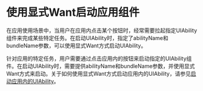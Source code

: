 # 使用显式Want启动应用组件

<!--Kit: Ability Kit-->
<!--Subsystem: Ability-->
<!--Owner: @li-weifeng2024-->
<!--Designer: @li-weifeng2024-->
<!--Tester: @lixueqing513-->
<!--Adviser: @huipeizi-->

在应用使用场景中，当用户在应用内点击某个按钮时，经常需要拉起指定UIAbility组件来完成某些特定任务。在启动UIAbility时，指定了abilityName和bundleName参数，可以使用显式Want方式启动UIAbility。

针对应用的特定任务，用户需要通过点击应用内的按钮来启动指定的UIAbility组件。在启动UIAbility时，需要提供abilityName和bundleName参数，并使用显式Want方式来启动。关于如何使用显式Want方式启动应用内的UIAbility，请参见[启动应用内的UIAbility](uiability-intra-device-interaction.md)。
